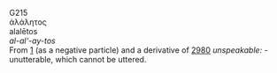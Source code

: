 <body>
  <p>G215<br>  ἀλάλητος  <br> alalētos  <br><i>al-al‘-ay-tos </i><br>From <a href="g0001.htm">1</a> (as a negative particle) and a derivative of <a href="g2980.htm">2980</a>  <i>unspeakable:</i> - unutterable, which cannot be uttered.<br></p>
 </body>